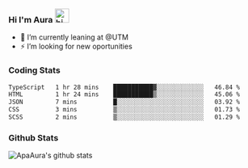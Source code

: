 ### Hi I'm Aura <img src="https://user-images.githubusercontent.com/1303154/88677602-1635ba80-d120-11ea-84d8-d263ba5fc3c0.gif" width="28px" alt="hi">

- 🔭 I’m currently leaning at @UTM
- ⚡ I’m looking for new oportunities


### Coding Stats

<!--START_SECTION:waka-->

```txt
TypeScript   1 hr 28 mins    ███████████▓░░░░░░░░░░░░░   46.84 %
HTML         1 hr 24 mins    ███████████▒░░░░░░░░░░░░░   45.06 %
JSON         7 mins          █░░░░░░░░░░░░░░░░░░░░░░░░   03.92 %
CSS          3 mins          ▒░░░░░░░░░░░░░░░░░░░░░░░░   01.73 %
SCSS         2 mins          ▒░░░░░░░░░░░░░░░░░░░░░░░░   01.29 %
```

<!--END_SECTION:waka-->

### Github Stats

![ApaAura's github stats](https://github-readme-stats.vercel.app/api?username=ApaAura&count_private=true&theme=tokyonight&hide=contribs,prs)
